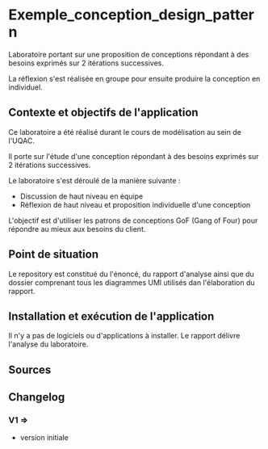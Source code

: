 # Exemple_conception_design_pattern

Laboratoire portant sur une proposition de conceptions répondant à des besoins exprimés sur 2 itérations successives. 

La réflexion s'est réalisée en groupe pour ensuite produire la conception en individuel. 

## Contexte et objectifs de l'application 
Ce laboratoire a été réalisé durant le cours de modélisation au sein de l'UQAC.

Il porte sur l'étude d'une conception répondant à des besoins exprimés sur 2 itérations successives. 

Le laboratoire s'est déroulé de la manière suivante : 
- Discussion de haut niveau en équipe
- Réflexion de haut niveau et proposition individuelle d'une conception

L'objectif est d'utiliser les patrons de conceptions GoF (Gang of Four) pour répondre au mieux aux besoins du client.

## Point de situation

Le repository est constitué du l'énoncé, du rapport d'analyse ainsi que du dossier comprenant tous les diagrammes UMl utilisés dan l'élaboration du rapport. 

## Installation et exécution de l'application

Il n'y a pas de logiciels ou d'applications à installer. Le rapport délivre l'analyse du laboratoire.

## Sources

## Changelog
### V1 => 
- version initiale
